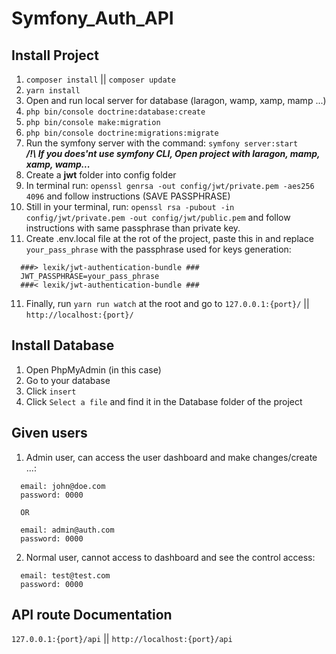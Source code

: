 # Symfony_Auth_API

## Install Project

1. `composer install` || `composer update`
2. `yarn install`
3. Open and run local server for database (laragon, wamp, xamp, mamp ...)
4. `php bin/console doctrine:database:create`
5. `php bin/console make:migration`
6. `php bin/console doctrine:migrations:migrate`
7. Run the symfony server with the command: `symfony server:start`  
  ***/!\ If you does'nt use symfony CLI, Open project with laragon, mamp, xamp, wamp...***
7. Create a **jwt** folder into config folder  
8. In terminal run: `openssl genrsa -out config/jwt/private.pem -aes256 4096` and follow instructions (SAVE PASSPHRASE)  
9. Still in your terminal, run: `openssl rsa -pubout -in config/jwt/private.pem -out config/jwt/public.pem` and follow instructions with same passphrase than private key.  
10. Create .env.local file at the rot of the project, paste this in and replace `your_pass_phrase` with the passphrase used for keys generation:  
  ```
    ###> lexik/jwt-authentication-bundle ###
    JWT_PASSPHRASE=your_pass_phrase
    ###< lexik/jwt-authentication-bundle ###
  ```  
11. Finally, run `yarn run watch` at the root and go to `127.0.0.1:{port}/` || `http://localhost:{port}/`  

## Install Database
1. Open PhpMyAdmin (in this case)
2. Go to your database
3. Click `insert`
4. Click `Select a file` and find it in the Database folder of the project

## Given users  
1. Admin user, can access the user dashboard and make changes/create ...:  
  ```
    email: john@doe.com
    password: 0000
    
    OR
    
    email: admin@auth.com
    password: 0000
  ```  
2. Normal user, cannot access to dashboard and see the control access:  
  ```  
    email: test@test.com
    password: 0000
  ```  
    
## API route Documentation  
`127.0.0.1:{port}/api` || `http://localhost:{port}/api`
